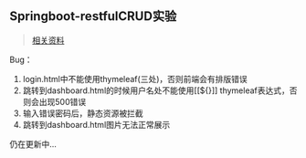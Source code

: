 ## Springboot-restfulCRUD实验

>[相关资料](https://www.bilibili.com/video/BV1Et411Y7tQ?p=35)

Bug：

1. login.html中不能使用thymeleaf(三处)，否则前端会有排版错误
2. 跳转到dashboard.html的时候用户名处不能使用[[${}]] thymeleaf表达式，否则会出现500错误
3. 输入错误密码后，静态资源被拦截
4. 跳转到dashboard.html图片无法正常展示

仍在更新中...
